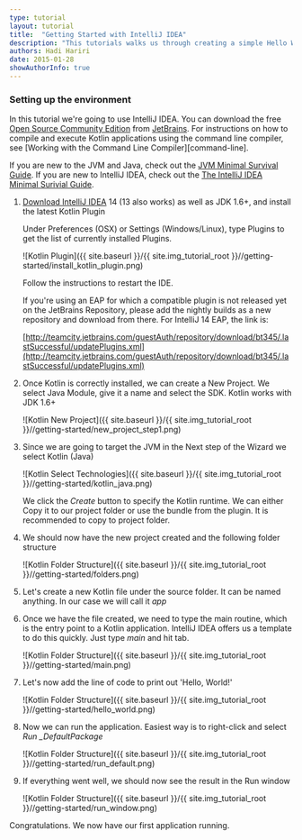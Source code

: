 ```yaml
---
type: tutorial
layout: tutorial
title:  "Getting Started with IntelliJ IDEA"
description: "This tutorials walks us through creating a simple Hello World application using IntelliJ IDEA."
authors: Hadi Hariri
date: 2015-01-28
showAuthorInfo: true
---
```

### Setting up the environment
In this tutorial we're going to use IntelliJ IDEA. You can download the free [Open Source Community Edition][intellijdownload] from [JetBrains][jetbrains].
For instructions on how to compile and execute Kotlin applications using the command line compiler, see [Working with the Command Line Compiler][command-line].

If you are new to the JVM and Java, check out the [JVM Minimal Survival Guide](http://hadihariri.com/2013/12/29/jvm-minimal-survival-guide-for-the-dotnet-developer/). If you are new to IntelliJ IDEA, check out the [The IntelliJ IDEA Minimal Surivial Guide](http://hadihariri.com/2014/01/06/intellij-idea-minimal-survival-guide/).

1. [Download IntelliJ IDEA][intellijdownload] 14 (13 also works) as well as JDK 1.6+, and install the latest Kotlin Plugin

   Under Preferences (OSX) or Settings (Windows/Linux), type Plugins to get the list of currently installed Plugins.

   ![Kotlin Plugin]({{ site.baseurl }}/{{ site.img_tutorial_root }}//getting-started/install_kotlin_plugin.png)

   Follow the instructions to restart the IDE.

   If you're using an EAP for which a compatible plugin is not released yet on the JetBrains Repository, please add the nightly builds as a new repository and download from there. For IntelliJ 14 EAP, the link is:
   
   [http://teamcity.jetbrains.com/guestAuth/repository/download/bt345/.lastSuccessful/updatePlugins.xml](http://teamcity.jetbrains.com/guestAuth/repository/download/bt345/.lastSuccessful/updatePlugins.xml)
   
2. Once Kotlin is correctly installed, we can create a New Project. We select Java Module, give it a name and select the SDK. Kotlin works with JDK 1.6+

   ![Kotlin New Project]({{ site.baseurl }}/{{ site.img_tutorial_root }}//getting-started/new_project_step1.png)

3. Since we are going to target the JVM in the Next step of the Wizard we select Kotlin (Java)

   ![Kotlin Select Technologies]({{ site.baseurl }}/{{ site.img_tutorial_root }}//getting-started/kotlin_java.png)

   We click the *Create* button to specify the Kotlin runtime. We can either Copy it to our project folder or use the bundle from the plugin. It is recommended to copy
   to project folder.

4. We should now have the new project created and the following folder structure

   ![Kotlin Folder Structure]({{ site.baseurl }}/{{ site.img_tutorial_root }}//getting-started/folders.png)

5. Let's create a new Kotlin file under the source folder. It can be named anything. In our case we will call it *app*

6. Once we have the file created, we need to type the main routine, which is the entry point to a Kotlin application. IntelliJ IDEA offers us a template to do this quickly. Just type *main* and hit tab.

   ![Kotlin Folder Structure]({{ site.baseurl }}/{{ site.img_tutorial_root }}//getting-started/main.png)

7. Let's now add the line of code to print out 'Hello, World!'

   ![Kotlin Folder Structure]({{ site.baseurl }}/{{ site.img_tutorial_root }}//getting-started/hello_world.png)

8. Now we can run the application. Easiest way is to right-click and select *Run _DefaultPackage*

   ![Kotlin Folder Structure]({{ site.baseurl }}/{{ site.img_tutorial_root }}//getting-started/run_default.png)

9. If everything went well, we should now see the result in the Run window

   ![Kotlin Folder Structure]({{ site.baseurl }}/{{ site.img_tutorial_root }}//getting-started/run_window.png)

Congratulations. We now have our first application running.

[intellijdownload]: http://www.jetbrains.com/idea/download/index.html
[jetbrains]: http://www.jetbrains.com
[getting_started_command_line]: getting_started_command_line.html
